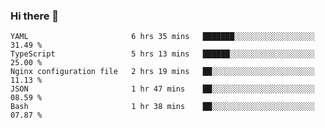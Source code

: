 ### Hi there 👋


<!--START_SECTION:waka-->
```text
YAML                       6 hrs 35 mins   ███████░░░░░░░░░░░░░░░░░░   31.49 % 
TypeScript                 5 hrs 13 mins   ██████░░░░░░░░░░░░░░░░░░░   25.00 % 
Nginx configuration file   2 hrs 19 mins   ██░░░░░░░░░░░░░░░░░░░░░░░   11.13 % 
JSON                       1 hr 47 mins    ██░░░░░░░░░░░░░░░░░░░░░░░   08.59 % 
Bash                       1 hr 38 mins    ██░░░░░░░░░░░░░░░░░░░░░░░   07.87 %
```
<!--END_SECTION:waka-->
<!--
**MarceloWis/MarceloWis** is a ✨ _special_ ✨ repository because its `README.md` (this file) appears on your GitHub profile.

Here are some ideas to get you started:

- 🔭 I’m currently working on ...
- 🌱 I’m currently learning ...
- 👯 I’m looking to collaborate on ...
- 🤔 I’m looking for help with ...
- 💬 Ask me about ...
- 📫 How to reach me: ...
- 😄 Pronouns: ...
- ⚡ Fun fact: ...
-->
